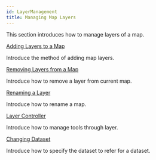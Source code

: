```yaml
---
id: LayerManagement
title: Managing Map Layers
---  
```



This section introduces how to manage layers of a map.

[Adding Layers to a Map](AddingLayer.htm)

Introduce the method of adding map layers.

[Removing Layers from a Map](DTv2_Remove.htm)

Introduce how to remove a layer from current map.

[Renaming a Layer](DTv2_Rename.htm)

Introduce how to rename a map.

[Layer Controller](LayerControl.htm)

Introduce how to manage tools through layer.

[Changing Dataset](DTv2_BindDataNew.htm)

Introduce how to specify the dataset to refer for a dataset.